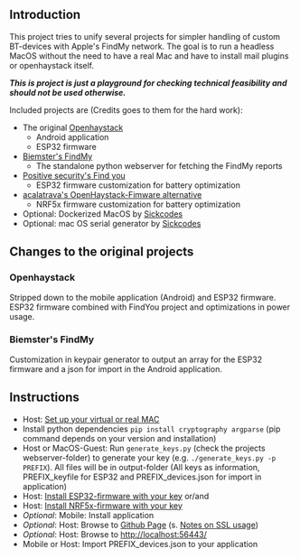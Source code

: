 ## Introduction

This project tries to unify several projects for simpler handling of custom BT-devices with Apple's FindMy network. The goal is to run a headless MacOS without the need to have a real Mac and have to install mail plugins or openhaystack itself.

***This is project is just a playground for checking technical feasibility and should not be used otherwise.***

Included projects are (Credits goes to them for the hard work):
- The original [Openhaystack](https://github.com/seemoo-lab/openhaystack)
    - Android application 
    - ESP32 firmware
- [Biemster's FindMy](https://github.com/biemster/FindMy)
    - The standalone python webserver for fetching the FindMy reports
- [Positive security's Find you](https://github.com/positive-security/find-you)
    - ESP32 firmware customization for battery optimization 
- [acalatrava's OpenHaystack-Fimware alternative](https://github.com/acalatrava/openhaystack-firmware)
    - NRF5x firmware customization for battery optimization 
- Optional: Dockerized MacOS by [Sickcodes](https://github.com/sickcodes/Docker-OSX)
- Optional: mac OS serial generator by [Sickcodes](https://github.com/sickcodes/osx-serial-generator)


## Changes to the original projects

### Openhaystack

Stripped down to the mobile application (Android) and ESP32 firmware. ESP32 firmware combined with FindYou project and optimizations in power usage. 
 

### Biemster's FindMy

Customization in keypair generator to output an array for the ESP32 firmware and a json for import in the Android application. 


## Instructions

- Host: [Set up your virtual or real MAC](OSX-KVM/README.md)
- Install python dependencies `pip install cryptography argparse` (pip command depends on your version and installation)
- Host or MacOS-Guest: Run `generate_keys.py` (check the projects webserver-folder) to generate your key (e.g. `./generate_keys.py -p PREFIX`). All files will be in output-folder (All keys as information, PREFIX_keyfile for ESP32 and PREFIX_devices.json for import in application)
- Host: [Install ESP32-firmware with your key](firmware/ESP32/README.md) or/and
- Host: [Install NRF5x-firmware with your key](firmware/nrf5x/README.md) 
- *Optional*: Mobile: Install application
- *Optional*: Host: Browse to [Github Page](https://dchristl.github.io/headless-haystack/) (s. [Notes on SSL usage](OSX-KVM/README.md#notes-on-usage-on-other-machines-ssl))
- *Optional*: Host: Browse to [http://localhost:56443/](http://localhost:56443/)
- Mobile or Host: Import PREFIX_devices.json to your  application

